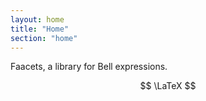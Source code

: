 ```yaml
---
layout: home
title: "Home"
section: "home"
---
```


Faacets, a library for Bell expressions. 

$$ \LaTeX $$
